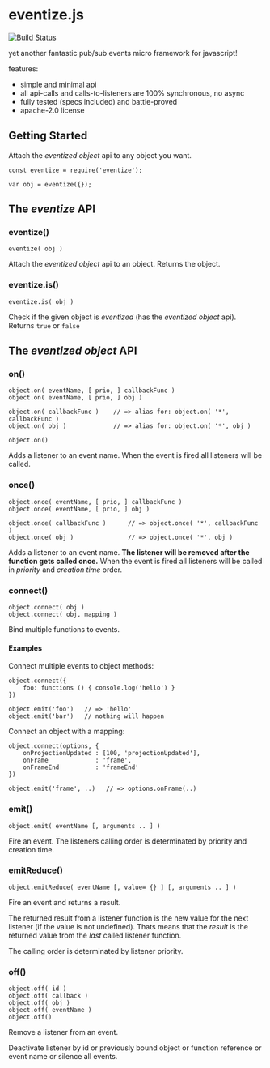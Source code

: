 # eventize.js

[![Build Status](https://travis-ci.org/spearwolf/eventize.svg?branch=master)](https://travis-ci.org/spearwolf/eventize)

yet another fantastic pub/sub events micro framework for javascript!

features:
- simple and minimal api
- all api-calls and calls-to-listeners are 100% synchronous, no async
- fully tested (specs included) and battle-proved
- apache-2.0 license

## Getting Started

Attach the _eventized object_ api to any object you want.

```
const eventize = require('eventize');

var obj = eventize({});
```

## The _eventize_ API

### eventize()

```
eventize( obj )
```

Attach the _eventized object_ api to an object. Returns the object.


### eventize.is()

```
eventize.is( obj )
```

Check if the given object is _eventized_ (has the _eventized object_ api). Returns `true` or `false`


## The _eventized object_ API

### on()

```
object.on( eventName, [ prio, ] callbackFunc )
object.on( eventName, [ prio, ] obj )

object.on( callbackFunc )    // => alias for: object.on( '*', callbackFunc )
object.on( obj )             // => alias for: object.on( '*', obj )

object.on()
```

Adds a listener to an event name.
When the event is fired all listeners will be called.


### once()

```
object.once( eventName, [ prio, ] callbackFunc )
object.once( eventName, [ prio, ] obj )

object.once( callbackFunc )      // => object.once( '*', callbackFunc )
object.once( obj )               // => object.once( '*', obj )
```

Adds a listener to an event name.
__The listener will be removed after the function gets called once.__
When the event is fired all listeners will be called in _priority_ and _creation time_ order.


### connect()

```
object.connect( obj )
object.connect( obj, mapping )
```

Bind multiple functions to events.

#### Examples

Connect multiple events to object methods:

```
object.connect({
    foo: functions () { console.log('hello') }
})

object.emit('foo')   // => 'hello'
object.emit('bar')   // nothing will happen
```

Connect an object with a mapping:

```
object.connect(options, {
    onProjectionUpdated : [100, 'projectionUpdated'],
    onFrame             : 'frame',
    onFrameEnd          : 'frameEnd'
})

object.emit('frame', ..)   // => options.onFrame(..)
```


### emit()

```
object.emit( eventName [, arguments .. ] )
```

Fire an event.
The listeners calling order is determinated by priority and creation time.


### emitReduce()

```
object.emitReduce( eventName [, value= {} ] [, arguments .. ] )
```

Fire an event and returns a result.

The returned result from a listener function is the new value for the next listener (if the value is not undefined).
Thats means that the *result* is the returned value from the *last* called listener function.

The calling order is determinated by listener priority.


### off()

```
object.off( id )
object.off( callback )
object.off( obj )
object.off( eventName )
object.off()
```

Remove a listener from an event.

Deactivate listener by id or previously bound object or
function reference or event name or silence all events.


